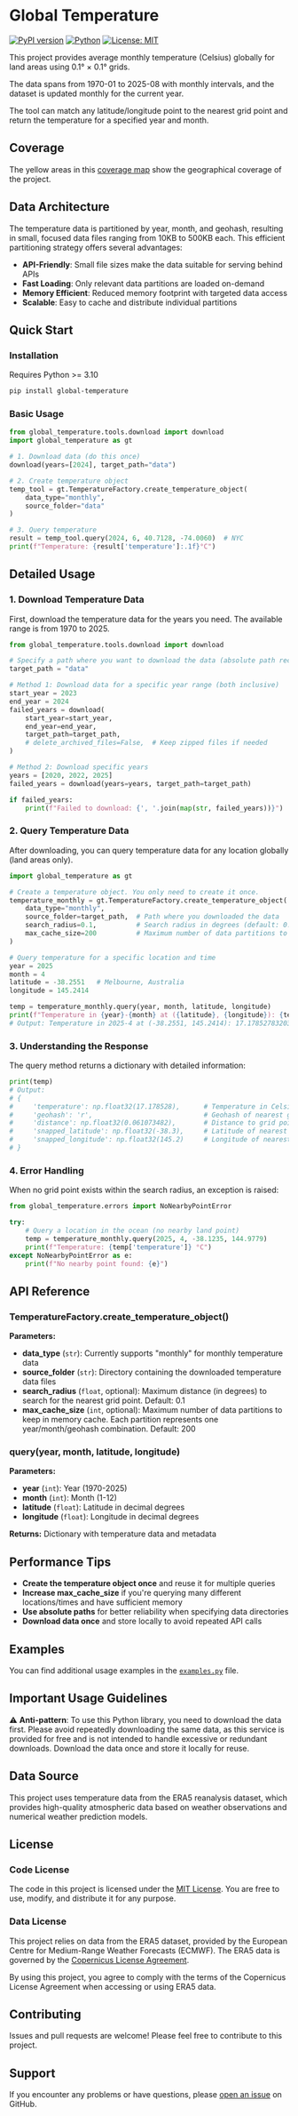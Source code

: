 # Global Temperature

[![PyPI version](https://badge.fury.io/py/global-temperature.svg)](https://badge.fury.io/py/global-temperature)
[![Python](https://img.shields.io/badge/python-3.10+-blue.svg)](https://www.python.org/downloads/)
[![License: MIT](https://img.shields.io/badge/License-MIT-yellow.svg)](https://opensource.org/licenses/MIT)

This project provides average monthly temperature (Celsius) globally for land areas using 0.1° × 0.1° grids.

The data spans from 1970-01 to 2025-08 with monthly intervals, and the dataset is updated monthly for the current year.

The tool can match any latitude/longitude point to the nearest grid point and return the temperature for a specified year and month.

## Coverage
The yellow areas in this [coverage map](https://global-temperature.com/coverage.png) show the geographical coverage of the project.

## Data Architecture

The temperature data is partitioned by year, month, and geohash, resulting in small, focused data files ranging from 10KB to 500KB each. This efficient partitioning strategy offers several advantages:

- **API-Friendly**: Small file sizes make the data suitable for serving behind APIs
- **Fast Loading**: Only relevant data partitions are loaded on-demand
- **Memory Efficient**: Reduced memory footprint with targeted data access
- **Scalable**: Easy to cache and distribute individual partitions

## Quick Start

### Installation
Requires Python >= 3.10
```bash
pip install global-temperature
```

### Basic Usage
```python
from global_temperature.tools.download import download
import global_temperature as gt

# 1. Download data (do this once)
download(years=[2024], target_path="data")

# 2. Create temperature object
temp_tool = gt.TemperatureFactory.create_temperature_object(
    data_type="monthly",
    source_folder="data"
)

# 3. Query temperature
result = temp_tool.query(2024, 6, 40.7128, -74.0060)  # NYC
print(f"Temperature: {result['temperature']:.1f}°C")
```

## Detailed Usage

### 1. Download Temperature Data

First, download the temperature data for the years you need. The available range is from 1970 to 2025.

```python
from global_temperature.tools.download import download

# Specify a path where you want to download the data (absolute path recommended)
target_path = "data"

# Method 1: Download data for a specific year range (both inclusive)
start_year = 2023
end_year = 2024
failed_years = download(
    start_year=start_year,
    end_year=end_year,
    target_path=target_path,
    # delete_archived_files=False,  # Keep zipped files if needed
)

# Method 2: Download specific years
years = [2020, 2022, 2025]
failed_years = download(years=years, target_path=target_path)

if failed_years:
    print(f"Failed to download: {', '.join(map(str, failed_years))}")
```

### 2. Query Temperature Data

After downloading, you can query temperature data for any location globally (land areas only).

```python
import global_temperature as gt

# Create a temperature object. You only need to create it once.
temperature_monthly = gt.TemperatureFactory.create_temperature_object(
    data_type="monthly",
    source_folder=target_path,  # Path where you downloaded the data
    search_radius=0.1,          # Search radius in degrees (default: 0.1)
    max_cache_size=200          # Maximum number of data partitions to keep in memory cache
)

# Query temperature for a specific location and time
year = 2025
month = 4
latitude = -38.2551   # Melbourne, Australia
longitude = 145.2414

temp = temperature_monthly.query(year, month, latitude, longitude)
print(f"Temperature in {year}-{month} at ({latitude}, {longitude}): {temp['temperature']} °C")
# Output: Temperature in 2025-4 at (-38.2551, 145.2414): 17.17852783203125 °C
```

### 3. Understanding the Response

The query method returns a dictionary with detailed information:

```python
print(temp)
# Output:
# {
#     'temperature': np.float32(17.178528),      # Temperature in Celsius
#     'geohash': 'r',                            # Geohash of nearest grid point (data is partitioned by year/month/geohash)
#     'distance': np.float32(0.061073482),       # Distance to grid point (degrees)
#     'snapped_latitude': np.float32(-38.3),     # Latitude of nearest grid point
#     'snapped_longitude': np.float32(145.2)     # Longitude of nearest grid point
# }
```

### 4. Error Handling

When no grid point exists within the search radius, an exception is raised:

```python
from global_temperature.errors import NoNearbyPointError

try:
    # Query a location in the ocean (no nearby land point)
    temp = temperature_monthly.query(2025, 4, -38.1235, 144.9779)
    print(f"Temperature: {temp['temperature']} °C")
except NoNearbyPointError as e:
    print(f"No nearby point found: {e}")
```

## API Reference

### TemperatureFactory.create_temperature_object()

**Parameters:**
- **data_type** (`str`): Currently supports "monthly" for monthly temperature data
- **source_folder** (`str`): Directory containing the downloaded temperature data files
- **search_radius** (`float`, optional): Maximum distance (in degrees) to search for the nearest grid point. Default: 0.1
- **max_cache_size** (`int`, optional): Maximum number of data partitions to keep in memory cache. Each partition represents one year/month/geohash combination. Default: 200

### query(year, month, latitude, longitude)

**Parameters:**
- **year** (`int`): Year (1970-2025)
- **month** (`int`): Month (1-12)
- **latitude** (`float`): Latitude in decimal degrees
- **longitude** (`float`): Longitude in decimal degrees

**Returns:** Dictionary with temperature data and metadata

## Performance Tips

- **Create the temperature object once** and reuse it for multiple queries
- **Increase max_cache_size** if you're querying many different locations/times and have sufficient memory
- **Use absolute paths** for better reliability when specifying data directories
- **Download data once** and store locally to avoid repeated API calls

## Examples

You can find additional usage examples in the [`examples.py`](examples.py) file.

## Important Usage Guidelines

⚠️ **Anti-pattern**: To use this Python library, you need to download the data first. Please avoid repeatedly downloading the same data, as this service is provided for free and is not intended to handle excessive or redundant downloads. Download the data once and store it locally for reuse.

## Data Source

This project uses temperature data from the ERA5 reanalysis dataset, which provides high-quality atmospheric data based on weather observations and numerical weather prediction models.

## License

### Code License
The code in this project is licensed under the [MIT License](LICENSE). You are free to use, modify, and distribute it for any purpose.

### Data License
This project relies on data from the ERA5 dataset, provided by the European Centre for Medium-Range Weather Forecasts (ECMWF). The ERA5 data is governed by the [Copernicus License Agreement](https://apps.ecmwf.int/datasets/licences/copernicus/).

By using this project, you agree to comply with the terms of the Copernicus License Agreement when accessing or using ERA5 data.

## Contributing

Issues and pull requests are welcome! Please feel free to contribute to this project.

## Support

If you encounter any problems or have questions, please [open an issue](https://github.com/ZacWang15/global-temperature/issues) on GitHub.